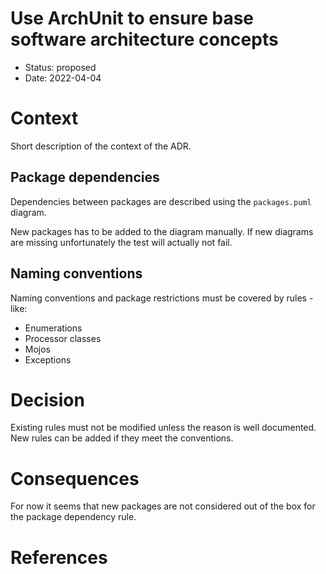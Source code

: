 # Use ArchUnit to ensure base software architecture concepts
 
* Status: proposed
* Date: 2022-04-04

# Context

Short description of the context of the ADR.

## Package dependencies

Dependencies between packages are described using the `packages.puml` diagram.

New packages has to be added to the diagram manually. 
If new diagrams are missing unfortunately the test will actually not fail. 

## Naming conventions

Naming conventions and package restrictions must be covered by rules - like:
* Enumerations
* Processor classes
* Mojos
* Exceptions

# Decision

Existing rules must not be modified unless the reason is well documented.
New rules can be added if they meet the conventions.

# Consequences

For now it seems that new packages are not considered out of the box for the package dependency rule.

# References


